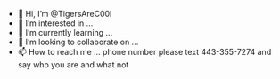 - 👋 Hi, I’m @TigersAreC00l
- 👀 I’m interested in ...
- 🌱 I’m currently learning ...
- 💞️ I’m looking to collaborate on ...
- 📫 How to reach me ... phone number please text 443-355-7274 and say who you are and what not

<!---
TigersAreC00l/TigersAreC00l is a ✨ special ✨ repository because its `README.md` (this file) appears on your GitHub profile.
You can click the Preview link to take a look at your changes.
--->
